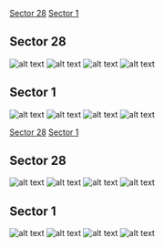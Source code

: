 [Sector 28](#sector28)
[Sector 1](#sector1)

<a name = "sector28"></a>
## Sector 28
![alt text](/tt/WASP-112_Sector_28/WASP-112_Sector_28_a_TimeSeries.png)
![alt text](/tt/WASP-112_Sector_28/WASP-112_Sector_28_b_FoldedLightCurve.png)
![alt text](/tt/WASP-112_Sector_28/WASP-112_Sector_28_b_IndividualTransitsWithFit.png)
![alt text](/tt/WASP-112_Sector_28/WASP-112_Sector_28_c_TimingResiduals.png)

<a name = "sector1"></a>
## Sector 1
![alt text](/tt/WASP-112_Sector_1/WASP-112_Sector_1_a_TimeSeries.png)
![alt text](/tt/WASP-112_Sector_1/WASP-112_Sector_1_b_FoldedLightCurve.png)
![alt text](/tt/WASP-112_Sector_1/WASP-112_Sector_1_b_IndividualTransitsWithFit.png)
![alt text](/tt/WASP-112_Sector_1/WASP-112_Sector_1_c_TimingResiduals.png)

[Sector 28](#sector28)
[Sector 1](#sector1)

<a name = "sector28"></a>
## Sector 28
![alt text](/tt/WASP-112_Sector_28/WASP-112_Sector_28_a_TimeSeries.png)
![alt text](/tt/WASP-112_Sector_28/WASP-112_Sector_28_b_FoldedLightCurve.png)
![alt text](/tt/WASP-112_Sector_28/WASP-112_Sector_28_b_IndividualTransitsWithFit.png)
![alt text](/tt/WASP-112_Sector_28/WASP-112_Sector_28_c_TimingResiduals.png)

<a name = "sector1"></a>
## Sector 1
![alt text](/tt/WASP-112_Sector_1/WASP-112_Sector_1_a_TimeSeries.png)
![alt text](/tt/WASP-112_Sector_1/WASP-112_Sector_1_b_FoldedLightCurve.png)
![alt text](/tt/WASP-112_Sector_1/WASP-112_Sector_1_b_IndividualTransitsWithFit.png)
![alt text](/tt/WASP-112_Sector_1/WASP-112_Sector_1_c_TimingResiduals.png)

